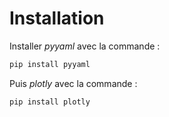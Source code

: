 # Installation

Installer *pyyaml* avec la commande :
```bash
pip install pyyaml
```

Puis *plotly* avec la commande :
```bash
pip install plotly
```

